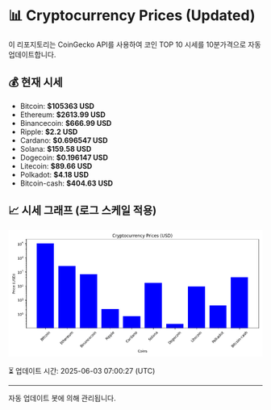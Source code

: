 
# 📊 Cryptocurrency Prices (Updated)

이 리포지토리는 CoinGecko API를 사용하여 코인 TOP 10 시세를 10분가격으로 자동 업데이트합니다.

## 💰 현재 시세
- Bitcoin: **$105363 USD**
- Ethereum: **$2613.99 USD**
- Binancecoin: **$666.99 USD**
- Ripple: **$2.2 USD**
- Cardano: **$0.696547 USD**
- Solana: **$159.58 USD**
- Dogecoin: **$0.196147 USD**
- Litecoin: **$89.66 USD**
- Polkadot: **$4.18 USD**
- Bitcoin-cash: **$404.63 USD**

## 📈 시세 그래프 (로그 스케일 적용)
![Crypto Prices](crypto_prices.png)

⏳ 업데이트 시간: 2025-06-03 07:00:27 (UTC)

---
자동 업데이트 봇에 의해 관리됩니다.
